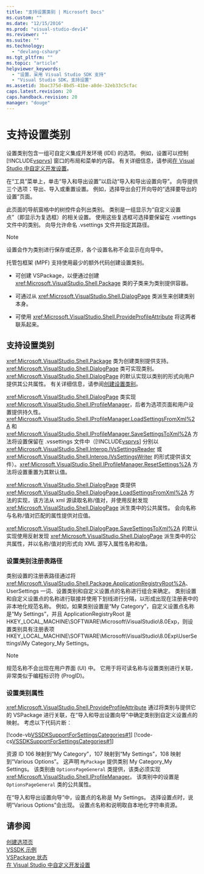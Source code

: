 ```yaml
---
title: "支持设置类别 | Microsoft Docs"
ms.custom: ""
ms.date: "12/15/2016"
ms.prod: "visual-studio-dev14"
ms.reviewer: ""
ms.suite: ""
ms.technology: 
  - "devlang-csharp"
ms.tgt_pltfrm: ""
ms.topic: "article"
helpviewer_keywords: 
  - "设置，采用 Visual Studio SDK 支持"
  - "Visual Studio SDK，支持设置"
ms.assetid: 3bac375d-8bd5-41be-a8de-32eb33c5cfac
caps.latest.revision: 20
caps.handback.revision: 20
manager: "douge"
---
```

# 支持设置类别
设置类别包含一组可自定义集成开发环境 \(IDE\) 的选项。 例如，设置可以控制 [!INCLUDE[vsprvs](../assembler/masm/includes/vsprvs_md.md)] 窗口的布局和菜单的内容。 有关详细信息，请参阅[在 Visual Studio 中自定义开发设置](http://msdn.microsoft.com/zh-cn/22c4debb-4e31-47a8-8f19-16f328d7dcd3)。  
  
 在“工具”菜单上，单击“导入和导出设置”以启动“导入和导出设置向导”。 向导提供三个选项：导出、导入或重置设置。 例如，选择导出会打开向导的“选择要导出的设置”页面。  
  
 此页面的导航窗格中的树控件会列出类别。 类别是一组显示为“自定义设置点”（即显示为复选框）的相关设置。 使用这些复选框可选择要保留在 .vsettings 文件中的类别。 向导允许命名 .vsettings 文件并指定其路径。  
  
> [!NOTE]
>  设置会作为类别进行保存或还原，各个设置名称不会显示在向导中。  
  
 托管包框架 \(MPF\) 支持使用最少的额外代码创建设置类别。  
  
-   可创建 VSPackage，以便通过创建 <xref:Microsoft.VisualStudio.Shell.Package> 类的子类来为类别提供容器。  
  
-   可通过从 <xref:Microsoft.VisualStudio.Shell.DialogPage> 类派生来创建类别本身。  
  
-   可使用 <xref:Microsoft.VisualStudio.Shell.ProvideProfileAttribute> 将这两者联系起来。  
  
## 支持设置类别  
 <xref:Microsoft.VisualStudio.Shell.Package> 类为创建类别提供支持。<xref:Microsoft.VisualStudio.Shell.DialogPage> 类可实现类别。<xref:Microsoft.VisualStudio.Shell.DialogPage> 的默认实现以类别的形式向用户提供其公共属性。 有关详细信息，请参阅[创建设置类别](../Topic/Creating%20a%20Settings%20Category.md)。  
  
 <xref:Microsoft.VisualStudio.Shell.DialogPage> 类实现 <xref:Microsoft.VisualStudio.Shell.IProfileManager>，后者为选项页面和用户设置提供持久性。<xref:Microsoft.VisualStudio.Shell.IProfileManager.LoadSettingsFromXml%2A> 和 <xref:Microsoft.VisualStudio.Shell.IProfileManager.SaveSettingsToXml%2A> 方法将设置保留在 .vssettings 文件中（[!INCLUDE[vsprvs](../assembler/masm/includes/vsprvs_md.md)] 分别以 <xref:Microsoft.VisualStudio.Shell.Interop.IVsSettingsReader> 或 <xref:Microsoft.VisualStudio.Shell.Interop.IVsSettingsWriter> 的形式提供该文件）。<xref:Microsoft.VisualStudio.Shell.IProfileManager.ResetSettings%2A> 方法将设置重置为其默认值。  
  
 <xref:Microsoft.VisualStudio.Shell.DialogPage> 类提供 <xref:Microsoft.VisualStudio.Shell.DialogPage.LoadSettingsFromXml%2A> 方法的实现，该方法从 xml 源读取名称\/值对，并使用反射发现 <xref:Microsoft.VisualStudio.Shell.DialogPage> 派生类中的公共属性。 会向名称与名称\/值对匹配的属性提供对应值。  
  
 <xref:Microsoft.VisualStudio.Shell.DialogPage.SaveSettingsToXml%2A> 的默认实现使用反射发现 <xref:Microsoft.VisualStudio.Shell.DialogPage> 派生类中的公共属性，并以名称\/值对的形式向 XML 源写入属性名称和值。  
  
### 设置类别注册表路径  
 类别设置的注册表路径通过将 <xref:Microsoft.VisualStudio.Shell.Package.ApplicationRegistryRoot%2A>、UserSettings 一词、设置类别和自定义设置点的名称进行组合来确定。 类别设置和自定义设置点的名称进行联接并使用下划线进行分隔，以形成出现在注册表中的非本地化规范名称。 例如，如果类别设置是“My Category”，自定义设置点名称是“My Settings”，并且 ApplicationRegistryRoot 是 HKEY\_LOCAL\_MACHINE\\SOFTWARE\\Microsoft\\VisualStudio\\8.0Exp，则设置类别具有注册表项 HKEY\_LOCAL\_MACHINE\\SOFTWARE\\Microsoft\\VisualStudio\\8.0Exp\\UserSettings\\My Category\_My Settings。  
  
> [!NOTE]
>  规范名称不会出现在用户界面 \(UI\) 中。 它用于将可读名称与设置类别进行关联，非常类似于编程标识符 \(ProgID\)。  
  
### 设置类别属性  
 <xref:Microsoft.VisualStudio.Shell.ProvideProfileAttribute> 通过将类别与提供它的 VSPackage 进行关联，在“导入和导出设置向导”中确定类别到自定义设置点的映射。 考虑以下代码片断：  
  
 [!code-vb[VSSDKSupportForSettingsCategories#1](../misc/codesnippet/VisualBasic/support-for-settings-categories_1.vb)]
 [!code-cs[VSSDKSupportForSettingsCategories#1](../misc/codesnippet/CSharp/support-for-settings-categories_1.cs)]  
  
 资源 ID 106 映射到“My Category”，107 映射到“My Settings”，108 映射到“Various Options”。 这声明 `MyPackage` 提供类别 My Category\_My Settings。 该类别由 `OptionsPageGeneral` 类提供，该类必须实现 <xref:Microsoft.VisualStudio.Shell.IProfileManager>。 该类别中的设置是 `OptionsPageGeneral` 类的公共属性。  
  
 在“导入和导出设置向导”中，设置点的名称是 My Settings。 选择设置点时，说明“Various Options”会出现。 设置点名称和说明取自本地化字符串资源。  
  
## 请参阅  
 [创建选项页](../Topic/Creating%20an%20Options%20Page.md)   
 [VSSDK 示例](../misc/vssdk-samples.md)   
 [VSPackage 状态](../misc/vspackage-state.md)   
 [在 Visual Studio 中自定义开发设置](http://msdn.microsoft.com/zh-cn/22c4debb-4e31-47a8-8f19-16f328d7dcd3)
